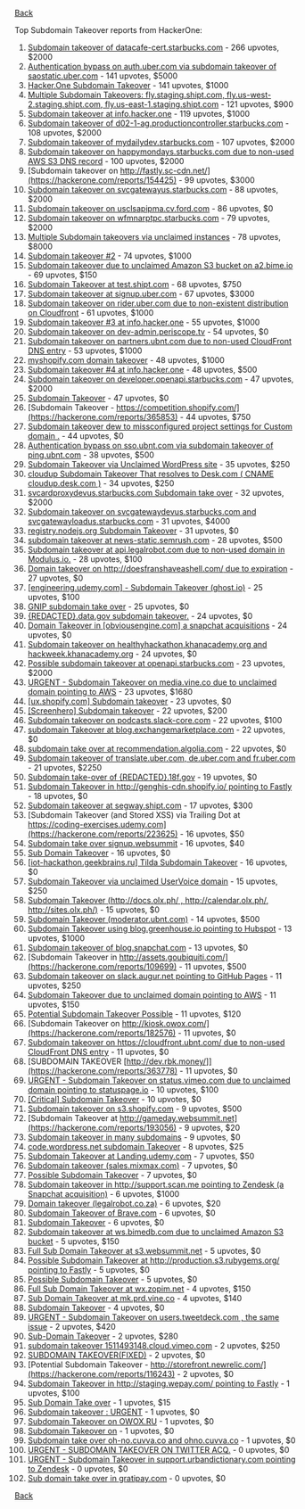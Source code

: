 [Back](../README.md)

Top Subdomain Takeover reports from HackerOne:

1. [Subdomain takeover of datacafe-cert.starbucks.com](https://hackerone.com/reports/665398) - 266 upvotes, $2000
2. [Authentication bypass on auth.uber.com via subdomain takeover of saostatic.uber.com](https://hackerone.com/reports/219205) - 141 upvotes, $5000
3. [Hacker.One Subdomain Takeover](https://hackerone.com/reports/159156) - 141 upvotes, $1000
4. [Multiple Subdomain Takeovers: fly.staging.shipt.com, fly.us-west-2.staging.shipt.com, fly.us-east-1.staging.shipt.com](https://hackerone.com/reports/576857) - 121 upvotes, $900
5. [Subdomain takeover at info.hacker.one](https://hackerone.com/reports/202767) - 119 upvotes, $1000
6. [Subdomain takeover of d02-1-ag.productioncontroller.starbucks.com](https://hackerone.com/reports/661751) - 108 upvotes, $2000
7. [Subdomain takeover of mydailydev.starbucks.com](https://hackerone.com/reports/570651) - 107 upvotes, $2000
8. [Subdomain takeover on happymondays.starbucks.com due to non-used AWS S3 DNS record](https://hackerone.com/reports/186766) - 100 upvotes, $2000
9. [Subdomain takeover on http://fastly.sc-cdn.net/](https://hackerone.com/reports/154425) - 99 upvotes, $3000
10. [Subdomain takeover on svcgatewayus.starbucks.com](https://hackerone.com/reports/325336) - 88 upvotes, $2000
11. [Subdomain takeover on usclsapipma.cv.ford.com](https://hackerone.com/reports/484420) - 86 upvotes, $0
12. [Subdomain takeover on wfmnarptpc.starbucks.com](https://hackerone.com/reports/388622) - 79 upvotes, $2000
13. [Multiple Subdomain takeovers via unclaimed instances](https://hackerone.com/reports/276269) - 78 upvotes, $8000
14. [Subdomain takeover #2](https://hackerone.com/reports/209004) - 74 upvotes, $1000
15. [Subdomain takeover due to unclaimed Amazon S3 bucket on a2.bime.io](https://hackerone.com/reports/121461) - 69 upvotes, $150
16. [Subdomain Takeover at test.shipt.com](https://hackerone.com/reports/387760) - 68 upvotes, $750
17. [Subdomain takeover at signup.uber.com](https://hackerone.com/reports/197489) - 67 upvotes, $3000
18. [Subdomain takeover on rider.uber.com due to non-existent distribution on Cloudfront](https://hackerone.com/reports/175070) - 61 upvotes, $1000
19. [Subdomain takeover #3 at info.hacker.one](https://hackerone.com/reports/217358) - 55 upvotes, $1000
20. [Subdomain takeover on dev-admin.periscope.tv](https://hackerone.com/reports/531890) - 54 upvotes, $0
21. [Subdomain takeover on partners.ubnt.com due to non-used CloudFront DNS entry](https://hackerone.com/reports/145224) - 53 upvotes, $1000
22. [myshopify.com domain takeover](https://hackerone.com/reports/320355) - 48 upvotes, $1000
23. [Subdomain takeover #4 at info.hacker.one](https://hackerone.com/reports/220002) - 48 upvotes, $500
24. [Subdomain takeover on developer.openapi.starbucks.com](https://hackerone.com/reports/275714) - 47 upvotes, $2000
25. [Subdomain Takeover](https://hackerone.com/reports/180393) - 47 upvotes, $0
26. [Subdomain Takeover - https://competition.shopify.com/](https://hackerone.com/reports/365853) - 44 upvotes, $750
27. [Subdomain takeover dew to missconfigured project settings for Custom domain&nbsp;.](https://hackerone.com/reports/428651) - 44 upvotes, $0
28. [Authentication bypass on sso.ubnt.com via subdomain takeover of ping.ubnt.com](https://hackerone.com/reports/172137) - 38 upvotes, $500
29. [Subdomain Takeover via Unclaimed WordPress site](https://hackerone.com/reports/274336) - 35 upvotes, $250
30. [cloudup Subdomain Takeover That resolves to Desk.com ( CNAME cloudup.desk.com )](https://hackerone.com/reports/201796) - 34 upvotes, $250
31. [svcardproxydevus.starbucks.com Subdomain take over](https://hackerone.com/reports/380158) - 32 upvotes, $2000
32. [Subdomain takeover on svcgatewaydevus.starbucks.com and svcgatewayloadus.starbucks.com](https://hackerone.com/reports/383564) - 31 upvotes, $4000
33. [registry.nodejs.org Subdomain Takeover](https://hackerone.com/reports/340580) - 31 upvotes, $0
34. [subdomain takeover at news-static.semrush.com](https://hackerone.com/reports/294201) - 28 upvotes, $500
35. [Subdomain takeover at api.legalrobot.com due to non-used domain in Modulus.io.](https://hackerone.com/reports/148770) - 28 upvotes, $100
36. [Domain takeover on http://doesfranshaveashell.com/ due to expiration](https://hackerone.com/reports/692068) - 27 upvotes, $0
37. [[engineering.udemy.com] - Subdomain Takeover (ghost.io)](https://hackerone.com/reports/368119) - 25 upvotes, $100
38. [GNIP subdomain take over](https://hackerone.com/reports/189548) - 25 upvotes, $0
39. [{REDACTED}.data.gov subdomain takeover.](https://hackerone.com/reports/263902) - 24 upvotes, $0
40. [Domain Takeover in [obviousengine.com] a snapchat acquisitions](https://hackerone.com/reports/392785) - 24 upvotes, $0
41. [Subdomain takeover on healthyhackathon.khanacademy.org and hackweek.khanacademy.org](https://hackerone.com/reports/474798) - 24 upvotes, $0
42. [Possible subdomain takeover at openapi.starbucks.com](https://hackerone.com/reports/241503) - 23 upvotes, $2000
43. [URGENT - Subdomain Takeover on media.vine.co due to unclaimed domain pointing to AWS](https://hackerone.com/reports/32825) - 23 upvotes, $1680
44. [[ux.shopify.com] Subdomain takeover](https://hackerone.com/reports/221631) - 23 upvotes, $0
45. [[Screenhero] Subdomain takeover](https://hackerone.com/reports/142096) - 22 upvotes, $200
46. [Subdomain takeover on podcasts.slack-core.com](https://hackerone.com/reports/195350) - 22 upvotes, $100
47. [subdomain Takeover at blog.exchangemarketplace.com](https://hackerone.com/reports/416474) - 22 upvotes, $0
48. [subdomain take over at recommendation.algolia.com](https://hackerone.com/reports/673273) - 22 upvotes, $0
49. [Subdomain takeover of translate.uber.com, de.uber.com and fr.uber.com](https://hackerone.com/reports/149679) - 21 upvotes, $2250
50. [Subdomain take-over of {REDACTED}.18f.gov](https://hackerone.com/reports/263542) - 19 upvotes, $0
51. [Subdomain Takeover in http://genghis-cdn.shopify.io/ pointing to Fastly](https://hackerone.com/reports/165309) - 18 upvotes, $0
52. [Subdomain takeover at segway.shipt.com](https://hackerone.com/reports/389783) - 17 upvotes, $300
53. [Subdomain Takeover (and Stored XSS) via Trailing Dot at https://coding-exercises.udemy.com](https://hackerone.com/reports/223625) - 16 upvotes, $50
54. [Subdomain take over signup.websummit](https://hackerone.com/reports/172698) - 16 upvotes, $40
55. [Sub Domain Takeover](https://hackerone.com/reports/221133) - 16 upvotes, $0
56. [[iot-hackathon.geekbrains.ru] Tilda Subdomain Takeover](https://hackerone.com/reports/720992) - 16 upvotes, $0
57. [Subdomain Takeover via unclaimed UserVoice domain](https://hackerone.com/reports/269109) - 15 upvotes, $250
58. [Subdomain Takeover (http://docs.olx.ph/ , http://calendar.olx.ph/, http://sites.olx.ph/)](https://hackerone.com/reports/206516) - 15 upvotes, $0
59. [Subdomain Takeover (moderator.ubnt.com)](https://hackerone.com/reports/181665) - 14 upvotes, $500
60. [Subdomain Takeover using blog.greenhouse.io pointing to Hubspot](https://hackerone.com/reports/38007) - 13 upvotes, $1000
61. [Subdomain takeover of blog.snapchat.com](https://hackerone.com/reports/171942) - 13 upvotes, $0
62. [Subdomain Takeover in http://assets.goubiquiti.com/](https://hackerone.com/reports/109699) - 11 upvotes, $500
63. [Subdomain takeover on slack.augur.net pointing to GitHub Pages](https://hackerone.com/reports/382995) - 11 upvotes, $250
64. [Subdomain Takeover due to unclaimed domain pointing to AWS](https://hackerone.com/reports/317005) - 11 upvotes, $150
65. [Potential Subdomain Takeover Possible](https://hackerone.com/reports/166826) - 11 upvotes, $120
66. [Subdomain Takeover on http://kiosk.owox.com/](https://hackerone.com/reports/182576) - 11 upvotes, $0
67. [Subdomain takeover on https://cloudfront.ubnt.com/ due to non-used CloudFront DNS entry](https://hackerone.com/reports/210188) - 11 upvotes, $0
68. [SUBDOMAIN TAKEOVER [http://dev.rbk.money/]](https://hackerone.com/reports/363778) - 11 upvotes, $0
69. [URGENT - Subdomain Takeover on status.vimeo.com due to unclaimed domain pointing to statuspage.io](https://hackerone.com/reports/49663) - 10 upvotes, $100
70. [[Critical] Subdomain Takeover](https://hackerone.com/reports/163790) - 10 upvotes, $0
71. [Subdomain takeover on s3.shopify.com](https://hackerone.com/reports/207576) - 9 upvotes, $500
72. [Subdomain Takeover at http://gameday.websummit.net](https://hackerone.com/reports/193056) - 9 upvotes, $20
73. [Subdomain takeover in many subdomains](https://hackerone.com/reports/205949) - 9 upvotes, $0
74. [code.wordpress.net subdomain Takeover](https://hackerone.com/reports/295330) - 8 upvotes, $25
75. [Subdomain Takeover at Landing.udemy.com](https://hackerone.com/reports/208719) - 7 upvotes, $50
76. [Subdomain takeover (sales.mixmax.com)](https://hackerone.com/reports/233408) - 7 upvotes, $0
77. [Possible Subdomain Takeover](https://hackerone.com/reports/399165) - 7 upvotes, $0
78. [Subdomain takeover in http://support.scan.me pointing to Zendesk (a Snapchat acquisition)](https://hackerone.com/reports/114134) - 6 upvotes, $1000
79. [Domain takeover (legalrobot.co.za)](https://hackerone.com/reports/230525) - 6 upvotes, $20
80. [Subdomain Takeover of Brave.com](https://hackerone.com/reports/175397) - 6 upvotes, $0
81. [Subdomain Takeover](https://hackerone.com/reports/289051) - 6 upvotes, $0
82. [Subdomain takeover at ws.bimedb.com due to unclaimed Amazon S3 bucket](https://hackerone.com/reports/161428) - 5 upvotes, $150
83. [Full Sub Domain Takeover at s3.websummit.net](https://hackerone.com/reports/173412) - 5 upvotes, $0
84. [Possible Subdomain Takeover at http://production.s3.rubygems.org/ pointing to Fastly](https://hackerone.com/reports/178409) - 5 upvotes, $0
85. [Possible Subdomain Takeover](https://hackerone.com/reports/233402) - 5 upvotes, $0
86. [Full Sub Domain Takeover at wx.zopim.net](https://hackerone.com/reports/174395) - 4 upvotes, $150
87. [Sub Domain Takeover at mk.prd.vine.co](https://hackerone.com/reports/191323) - 4 upvotes, $140
88. [Subdomain Takeover](https://hackerone.com/reports/113869) - 4 upvotes, $0
89. [URGENT - Subdomain Takeover on users.tweetdeck.com , the same issue](https://hackerone.com/reports/42236) - 2 upvotes, $420
90. [Sub-Domain Takeover](https://hackerone.com/reports/119220) - 2 upvotes, $280
91. [subdomain takeover 1511493148.cloud.vimeo.com](https://hackerone.com/reports/46954) - 2 upvotes, $250
92. [SUBDOMAIN TAKEOVER(FIXED)](https://hackerone.com/reports/115628) - 2 upvotes, $0
93. [Potential Subdomain Takeover - http://storefront.newrelic.com/](https://hackerone.com/reports/116243) - 2 upvotes, $0
94. [Subdomain Takeover in http://staging.wepay.com/ pointing to Fastly](https://hackerone.com/reports/93106) - 1 upvotes, $100
95. [Sub Domain Take over](https://hackerone.com/reports/111078) - 1 upvotes, $15
96. [Subdomain takeover : URGENT](https://hackerone.com/reports/118514) - 1 upvotes, $0
97. [Subdomain Takeover on OWOX.RU](https://hackerone.com/reports/186393) - 1 upvotes, $0
98. [Subdomain Takeover on](https://hackerone.com/reports/184884) - 1 upvotes, $0
99. [Subdomain take over oh-no.cuvva.co and ohno.cuvva.co](https://hackerone.com/reports/232185) - 1 upvotes, $0
100. [URGENT - SUBDOMAIN TAKEOVER ON TWITTER ACQ.](https://hackerone.com/reports/44578) - 0 upvotes, $0
101. [URGENT - Subdomain Takeover in support.urbandictionary.com pointing to Zendesk](https://hackerone.com/reports/103432) - 0 upvotes, $0
102. [Sub domain take over in gratipay.com](https://hackerone.com/reports/257331) - 0 upvotes, $0


[Back](../README.md)
